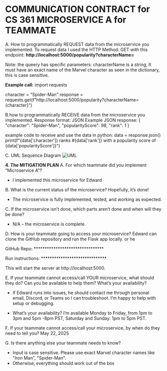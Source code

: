 # COMMUNICATION CONTRACT for CS 361 MICROSERVICE A for TEAMMATE

A. How to programmatically REQUEST data from the microservice you implemented. 
To request data I used the HTTP Method: GET
with this endpoint:
**http://localhost:5000/popularity?characterName=<CharacterName>**

Note: the queery has specific parameters: 
characterName is a string, It must have an exact name of the Marvel character as seen in the dictionary, this is case sensitive.

**Example call:**
import requests

character = "Spider-Man"
response = requests.get(f"http://localhost:5000/popularity?characterName={character}")

B.how to programmatically RECEIVE data from the microservice you implemented.
Response format: JSON
Example JSON response:
{
  "character": "Spider-Man",
  "popularityScore": 98,
  "rank": 1
}

example code to receive and use the data in python:
data = response.json()
print(f"{data['character']} ranks #{data['rank']} with a popularity score of {data['popularityScore']}")

C. UML Sequence Diagram
![UML](https://github.com/user-attachments/assets/b0a17fb4-3594-46da-b00b-037873b5343e)

**4. The MITIGATION PLAN**
A. For which teammate did you implement “Microservice A”?
- I implemented this microservice for Edward

B. What is the current status of the microservice? Hopefully, it’s done!
- The microservice is fully implemented, tested, and working as expected.

C. If the microservice isn’t done, which parts aren’t done and when will they be done?
- N/A – the microservice is complete.

D. How is your teammate going to access your microservice?
Edward can clone the GitHub repository and run the Flask app locally. or he 

GitHub Repo:  ********************************

Run instructions: ******************************

This will start the server at http://localhost:5000.


E. If your teammate cannot access/call YOUR microservice, what should they do? Can you be available to help them? What’s your availability?

- If Edward runs into issues, he should contact me through personal email, Discord, or Teams so I can troubleshoot. I’m happy to help with setup or debugging.

-  What’s your availability?
I’m available Monday to Friday, from 1pm to 3pm and 5pm -8pm PST, Saturday and Sunday: 1pm to 5pm PST.


F. If your teammate cannot access/call your microservice, by when do they need to tell you?
May 22, 2025

G. Is there anything else your teammate needs to know?
- Input is case sensitive. Please use exact Marvel character names like "Iron Man", "Spider-Man".
- Otherwise, everything should work out of the box

